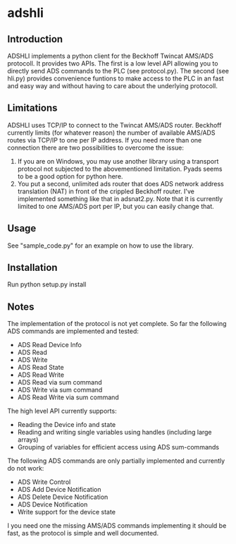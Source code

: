 # adshli

Introduction
------------

ADSHLI implements a python client for the Beckhoff Twincat AMS/ADS protocoll. It provides two APIs. The first is a low level API allowing you to directly send ADS commands to the PLC (see protocol.py). The second  (see hli.py) provides convenience funtions to make access to the PLC in an fast and easy way and without having to care about the underlying protocoll.

Limitations
-----------

ADSHLI uses TCP/IP to connect to the Twincat AMS/ADS router. Beckhoff currently limits (for whatever reason) the number of available AMS/ADS routes via TCP/IP to one per IP address. If you need more than one connection there are two possibilities to overcome the issue:
1. If you are on Windows, you may use another library using a transport protocol not subjected to the abovementioned limitation. Pyads seems to be a good option for python here.
2. You put a second, unlimited ads router that does ADS network address translation (NAT) in front of the crippled Beckhoff router. I've implemented something like that in adsnat2.py. Note that it is currently limited to one AMS/ADS port per IP, but you can easily change that.

Usage
-----

See "sample_code.py" for an example on how to use the library.

Installation
------------

Run python setup.py install

Notes
-----

The implementation of the protocol is not yet complete. So far the following ADS commands are implemented and tested:
- ADS Read Device Info 
- ADS Read 
- ADS Write 
- ADS Read State
- ADS Read Write
- ADS Read via sum command
- ADS Write via sum command
- ADS Read Write via sum command

The high level API currently supports:
- Reading the Device info and state
- Reading and writing single variables using handles (including large arrays)
- Grouping of variables for efficient access using ADS sum-commands

The following ADS commands are only partially implemented and currently do not work:
- ADS Write Control 
- ADS Add Device Notification 
- ADS Delete Device Notification 
- ADS Device Notification 
- Write support for the device state

I you need one the missing AMS/ADS commands implementing it should be fast, as the protocol is simple and well documented.
 
